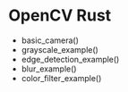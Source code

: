 # OpenCV Rust
- basic_camera()
- grayscale_example()
- edge_detection_example()
- blur_example()
- color_filter_example()

